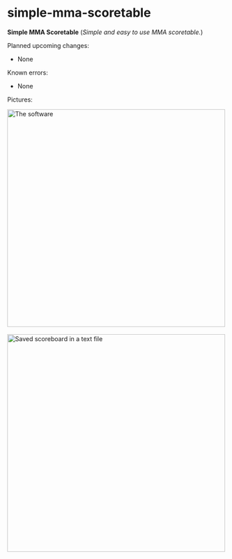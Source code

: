 # simple-mma-scoretable
**Simple MMA Scoretable**
(*Simple and easy to use MMA scoretable.*)

Planned upcoming changes:
- None

Known errors:
- None

Pictures:
<p align="left">
  <img src="https://i.imgur.com/PIiwvSs.png" width="500" title="The software"><br><br>
  <img src="https://i.imgur.com/TGY7TJh.png" width="500" title="Saved scoreboard in a text file"><br><br>
</p>
